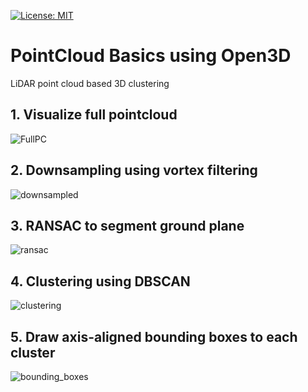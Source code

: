 [![License: MIT](https://img.shields.io/badge/License-MIT-yellow.svg)](https://opensource.org/licenses/MIT)
# PointCloud Basics using Open3D

LiDAR point cloud based 3D clustering
## 1. Visualize full pointcloud
![FullPC](https://github.com/niteshjha08/point-cloud-basics-open3d/blob/main/media/pcd.png)

## 2. Downsampling using vortex filtering
![downsampled](https://github.com/niteshjha08/point-cloud-basics-open3d/blob/main/media/downsampled.png)

## 3. RANSAC to segment ground plane
![ransac](https://github.com/niteshjha08/point-cloud-basics-open3d/blob/main/media/ransac.png)

## 4. Clustering using DBSCAN
![clustering](https://github.com/niteshjha08/point-cloud-basics-open3d/blob/main/media/dbscan.png)

## 5. Draw axis-aligned bounding boxes to each cluster
![bounding_boxes](https://github.com/niteshjha08/point-cloud-basics-open3d/blob/main/media/bbox.png)
